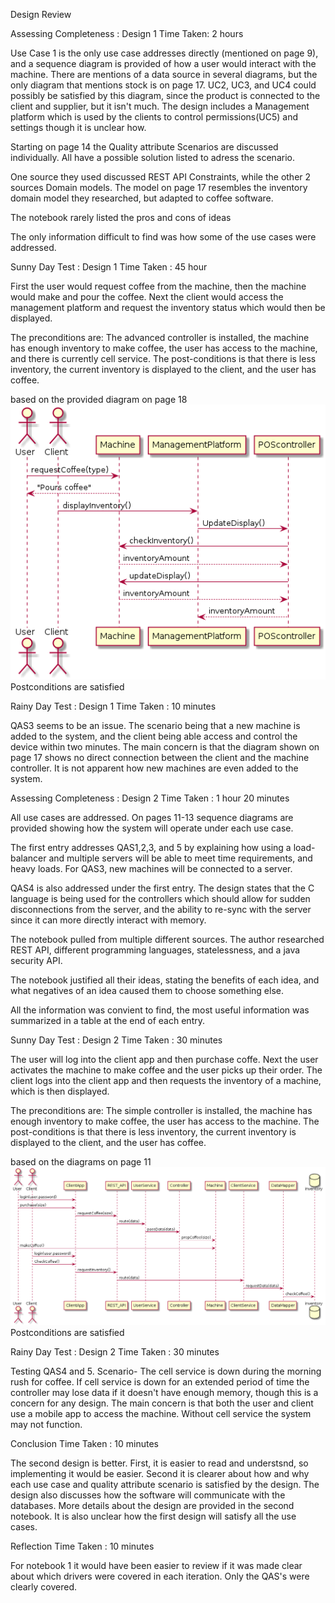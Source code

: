 Design Review

Assessing Completeness : Design 1
Time Taken: 2 hours

Use Case 1 is the only use case addresses directly (mentioned on page 9), and a sequence
diagram is provided of how a user would interact with the machine. There are mentions of a 
data source in several diagrams, but the only diagram that mentions stock is on page 17. UC2,
UC3, and UC4 could possibly be satisfied by this diagram, since the product is connected to 
the client and supplier, but it isn't much. The design includes a Management platform which is
used by the clients to control permissions(UC5) and settings though it is unclear how.

Starting on page 14 the Quality attribute Scenarios are discussed individually. All have a
possible solution listed to adress the scenario.

One source they used discussed REST API Constraints, while the other 2 sources Domain models.
The model on page 17 resembles the inventory domain model they researched, but adapted to
coffee software.

The notebook rarely listed the pros and cons of ideas

The only information difficult to find was how some of the use cases were addressed.


Sunny Day Test : Design 1
Time Taken : 45 hour

First the user would request coffee from the machine, then the machine would make and pour the
coffee. Next the client would access the management platform and request the inventory status
which would then be displayed.

The preconditions are: The advanced controller is installed, the machine has enough inventory
to make coffee, the user has access to the machine, and there is currently cell service. The
post-conditions is that there is less inventory, the current inventory is displayed to the
client, and the user has coffee.

based on the provided diagram on page 18
![](images/sequence1_happy.png)
Postconditions are satisfied


Rainy Day Test : Design 1
Time Taken : 10 minutes

QAS3 seems to be an issue. The scenario being that a new machine is added to the system, and
the client being able access and control the device within two minutes. The main concern is
that the diagram shown on page 17 shows no direct connection between the client and the machine
controller. It is not apparent how new machines are even added to the system.


Assessing Completeness : Design 2
Time Taken : 1 hour 20 minutes

All use cases are addressed. On pages 11-13 sequence diagrams are provided showing how the
system will operate under each use case.

The first entry addresses QAS1,2,3, and 5 by explaining how using a load-balancer and multiple
servers will be able to meet time requirements, and heavy loads. For QAS3, new machines will
be connected to a server.

QAS4 is also addressed under the first entry. The design states that the C language is being
used for the controllers which should allow for sudden disconnections from the server, and the
ability to re-sync with the server since it can more directly interact with memory.

The notebook pulled from multiple different sources. The author researched REST API, different
programming languages, statelessness, and a java security API.

The notebook justified all their ideas, stating the benefits of each idea, and what negatives
of an idea caused them to choose something else.

All the information was convient to find, the most useful information was summarized in a 
table at the end of each entry.


Sunny Day Test : Design 2
Time Taken : 30 minutes

The user will log into the client app and then purchase coffe. Next the user activates the
machine to make coffee and the user picks up their order. The client logs into the client app
and then requests the inventory of a machine, which is then displayed.

The preconditions are: The simple controller is installed, the machine has enough inventory to
make coffee, the user has access to the machine. The post-conditions is that there is less
inventory, the current inventory is displayed to the client, and the user has coffee.

based on the diagrams on page 11
![](images/sequence2_happy.png)
Postconditions are satisfied


Rainy Day Test : Design 2
Time Taken : 30 minutes

Testing QAS4 and 5. Scenario- The cell service is down during the morning rush for coffee.
If cell service is down for an extended period of time the controller may lose data if it
doesn't have enough memory, though this is a concern for any design. The main concern is that
both the user and client use a mobile app to access the machine. Without cell service the
system may not function.


Conclusion
Time Taken : 10 minutes

The second design is better. First, it is easier to read and understsnd, so implementing it
would be easier. Second it is clearer about how and why each use case and quality attribute
scenario is satisfied by the design. The design also discusses how the software will
communicate with the databases. More details about the design are provided in the second
notebook. It is also unclear how the first design will satisfy all the use cases.

Reflection
Time Taken : 10 minutes

For notebook 1 it would have been easier to review if it was made clear about which drivers
were covered in each iteration. Only the QAS's were clearly covered.